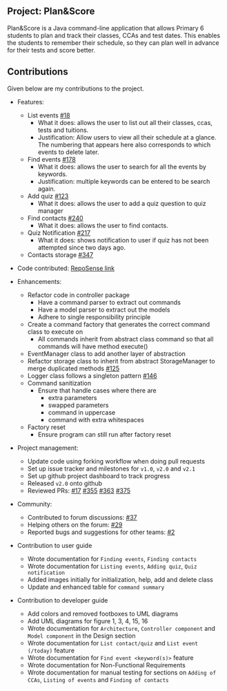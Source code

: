 ## Project: Plan&Score

Plan&Score is a Java command-line application that allows Primary 6 students to plan and track their classes, CCAs and test dates. This enables the students to remember their schedule, so they can plan well in advance for their tests and score better.

## Contributions
Given below are my contributions to the project.
* Features:
    * List events [#18](https://github.com/AY2021S1-CS2113T-W12-4/tp/pull/18)
        * What it does: allows the user to list out all their classes, ccas, tests and tuitions.
        * Justification: Allow users to view all their schedule at a glance. The numbering that appears here also corresponds to which events to delete later.
    * Find events [#178](https://github.com/AY2021S1-CS2113T-W12-4/tp/pull/178)
        * What it does: allows the user to search for all the events by keywords.
        * Justification: multiple keywords can be entered to be search again.
    * Add quiz [#123](https://github.com/AY2021S1-CS2113T-W12-4/tp/pull/123)
        * What it does: allows the user to add a quiz question to quiz manager
    * Find contacts [#240](https://github.com/AY2021S1-CS2113T-W12-4/tp/pull/240)
        * What it does: allows the user to find contacts.
    * Quiz Notification [#217](https://github.com/AY2021S1-CS2113T-W12-4/tp/pull/217)
        * What it does: shows notification to user if quiz has not been attempted since two days ago.
    * Contacts storage [#347](https://github.com/AY2021S1-CS2113T-W12-4/tp/pull/347)

* Code contributed: [RepoSense link](https://nus-cs2113-ay2021s1.github.io/tp-dashboard/#breakdown=true&search=&sort=groupTitle&sortWithin=title&since=2020-09-27&timeframe=commit&mergegroup=&groupSelect=groupByRepos&checkedFileTypes=docs~functional-code~test-code~other&tabOpen=true&tabType=authorship&tabAuthor=AndreWongZH&tabRepo=AY2021S1-CS2113T-W12-4%2Ftp%5Bmaster%5D&authorshipIsMergeGroup=false&authorshipFileTypes=docs~functional-code~test-code~other)

* Enhancements:
    * Refactor code in controller package
        * Have a command parser to extract out commands
        * Have a model parser to extract out the models
        * Adhere to single responsibility principle
    * Create a command factory that generates the correct command class to execute on
        * All commands inherit from abstract class command so that all commands will have method execute()
    * EventManager class to add another layer of abstraction
    * Refactor storage class to inherit from abstract StorageManager to merge duplicated methods [#125](https://github.com/AY2021S1-CS2113T-W12-4/tp/pull/125)
    * Logger class follows a singleton pattern [#146](https://github.com/AY2021S1-CS2113T-W12-4/tp/pull/146)
    * Command sanitization
        * Ensure that handle cases where there are
            * extra parameters
            * swapped parameters
            * command in uppercase
            * command with extra whitespaces
    * Factory reset
        * Ensure program can still run after factory reset

* Project management:
    * Update code using forking workflow when doing pull requests
    * Set up issue tracker and milestones for `v1.0`, `v2.0` and `v2.1`
    * Set up github project dashboard to track progress
    * Released `v2.0` onto github
    * Reviewed PRs: [#17](https://github.com/AY2021S1-CS2113T-W12-4/tp/pull/17) [#355](https://github.com/AY2021S1-CS2113T-W12-4/tp/pull/355) [#363](https://github.com/AY2021S1-CS2113T-W12-4/tp/pull/363) [#375](https://github.com/AY2021S1-CS2113T-W12-4/tp/pull/375)

* Community:
    * Contributed to forum discussions: [#37](https://github.com/nus-cs2113-AY2021S1/forum/issues/87)
    * Helping others on the forum: [#29](https://github.com/nus-cs2113-AY2021S1/forum/issues/29)
    * Reported bugs and suggestions for other teams: [#2](https://github.com/nus-cs2113-AY2021S1/tp/pull/2)

* Contribution to user guide
    * Wrote documentation for `Finding events`, `Finding contacts`
    * Wrote documentation for `Listing events`, `Adding quiz`, `Quiz notification`
    * Added images initially for initialization, help, add and delete class
    * Update and enhanced table for `command summary`

* Contribution to developer guide
    * Add colors and removed footboxes to UML diagrams
    * Add UML diagrams for figure 1, 3, 4, 15, 16
    * Wrote documentation for `Architecture`, `Controller component` and `Model component` in the Design section
    * Wrote documentation for `List contact/quiz` and `List event (/today)` feature
    * Wrote documentation for `Find event <keyword(s)>` feature
    * Wrote documentation for Non-Functional Requirements
    * Wrote documentation for manual testing for sections on `Adding of CCAs`, `Listing of events` and `Finding of contacts`